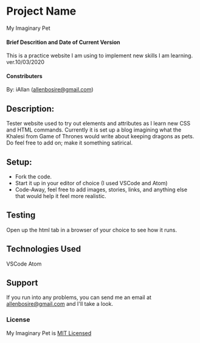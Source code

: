 # Project Name
My Imaginary Pet
#### Brief Descrition and Date of Current Version
This is a practice website I am using to implement new skills I am learning. 
ver.10/03/2020
#### Constributers 
By: iAllan (allenbosire@gmail.com)
## Description: 
Tester website used to try out elements and attributes as I learn new CSS and HTML commands. Currently it is set up a blog imagining what the Khalesi from Game of Thrones would write about keeping dragons as pets. Do feel free to add on; make it something satirical. 

## Setup: 
* Fork the code. 
* Start it up in your editor of choice (I used VSCode and Atom)
* Code-Away, feel free to add images, stories, links, and anything else that would help it feel more realistic. 

## Testing
Open up the html tab in a browser of your choice to see how it runs.

## Technologies Used
VSCode
Atom

## Support
If you run into any problems, you can send me an email at allenbosire@gmail.com and I'll take a look. 

### License
My Imaginary Pet is [MIT Licensed](https://github.com/iAllan/my-imaginary-pet/blob/master/LICENSE.txt)

